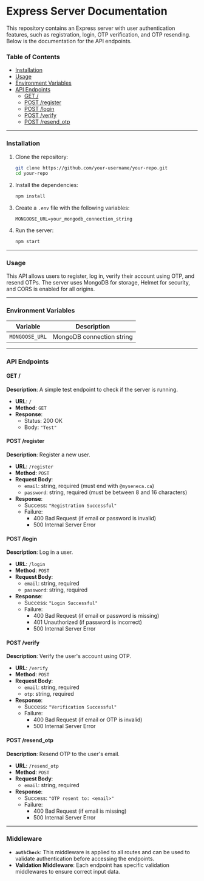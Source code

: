 # Express Server Documentation

This repository contains an Express server with user authentication features, such as registration, login, OTP verification, and OTP resending. Below is the documentation for the API endpoints.

### Table of Contents

- [Installation](#installation)
- [Usage](#usage)
- [Environment Variables](#environment-variables)
- [API Endpoints](#api-endpoints)
  - [GET /](#get-)
  - [POST /register](#post-register)
  - [POST /login](#post-login)
  - [POST /verify](#post-verify)
  - [POST /resend_otp](#post-resend_otp)

---

### Installation

1. Clone the repository:

   ```bash
   git clone https://github.com/your-username/your-repo.git
   cd your-repo
   ```

2. Install the dependencies:

   ```bash
   npm install
   ```

3. Create a `.env` file with the following variables:

   ```plaintext
   MONGOOSE_URL=your_mongodb_connection_string
   ```

4. Run the server:

   ```bash
   npm start
   ```

---

### Usage

This API allows users to register, log in, verify their account using OTP, and resend OTPs. The server uses MongoDB for storage, Helmet for security, and CORS is enabled for all origins.

---

### Environment Variables

| Variable       | Description               |
| -------------- | ------------------------- |
| `MONGOOSE_URL` | MongoDB connection string |

---

### API Endpoints

#### **GET /**

**Description**: A simple test endpoint to check if the server is running.

- **URL**: `/`
- **Method**: `GET`
- **Response**:
  - Status: 200 OK
  - Body: `"Test"`

#### **POST /register**

**Description**: Register a new user.

- **URL**: `/register`
- **Method**: `POST`
- **Request Body**:
  - `email`: string, required (must end with `@myseneca.ca`)
  - `password`: string, required (must be between 8 and 16 characters)
- **Response**:
  - Success: `"Registration Successful"`
  - Failure:
    - 400 Bad Request (if email or password is invalid)
    - 500 Internal Server Error

#### **POST /login**

**Description**: Log in a user.

- **URL**: `/login`
- **Method**: `POST`
- **Request Body**:
  - `email`: string, required
  - `password`: string, required
- **Response**:
  - Success: `"Login Successful"`
  - Failure:
    - 400 Bad Request (if email or password is missing)
    - 401 Unauthorized (if password is incorrect)
    - 500 Internal Server Error

#### **POST /verify**

**Description**: Verify the user's account using OTP.

- **URL**: `/verify`
- **Method**: `POST`
- **Request Body**:
  - `email`: string, required
  - `otp`: string, required
- **Response**:
  - Success: `"Verification Successful"`
  - Failure:
    - 400 Bad Request (if email or OTP is invalid)
    - 500 Internal Server Error

#### **POST /resend_otp**

**Description**: Resend OTP to the user's email.

- **URL**: `/resend_otp`
- **Method**: `POST`
- **Request Body**:
  - `email`: string, required
- **Response**:
  - Success: `"OTP resent to: <email>"`
  - Failure:
    - 400 Bad Request (if email is missing)
    - 500 Internal Server Error

---

### Middleware

- **`authCheck`**: This middleware is applied to all routes and can be used to validate authentication before accessing the endpoints.
- **Validation Middleware**: Each endpoint has specific validation middlewares to ensure correct input data.
